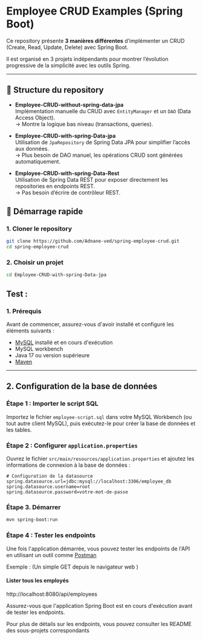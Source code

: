# Employee CRUD Examples (Spring Boot)

Ce repository présente **3 manières différentes** d’implémenter un CRUD (Create, Read, Update, Delete) avec Spring Boot.

Il est organisé en 3 projets indépendants pour montrer l’évolution progressive de la simplicité avec les outils Spring.

---

## 📂 Structure du repository

- **Employee-CRUD-without-spring-data-jpa**  
  Implémentation manuelle du CRUD avec `EntityManager` et un `DAO` (Data Access Object).  
  → Montre la logique bas niveau (transactions, queries).

- **Employee-CRUD-with-spring-Data-jpa**  
  Utilisation de `JpaRepository` de Spring Data JPA pour simplifier l’accès aux données.  
  → Plus besoin de DAO manuel, les opérations CRUD sont générées automatiquement.

- **Employee-CRUD-with-spring-Data-Rest**  
  Utilisation de Spring Data REST pour exposer directement les repositories en endpoints REST.  
  → Pas besoin d’écrire de contrôleur REST.


## 🚀 Démarrage rapide

### 1. Cloner le repository
```bash
git clone https://github.com/Adnane-ved/spring-employee-crud.git
cd spring-employee-crud
```
### 2. Choisir un projet
```bash
cd Employee-CRUD-with-spring-Data-jpa
```
## Test :

### 1. Prérequis

Avant de commencer, assurez-vous d'avoir installé et configuré les éléments suivants :

- [MySQL](https://dev.mysql.com/downloads/) installé et en cours d'exécution
- MySQL workbench
- Java 17 ou version supérieure
- [Maven](https://maven.apache.org/download.cgi)

---

## 2. Configuration de la base de données

### Étape 1 : Importer le script SQL
Importez le fichier `employee-script.sql` dans votre MySQL Workbench (ou tout autre client MySQL), puis exécutez-le pour créer la base de données et les tables.

### Étape 2 : Configurer `application.properties`
Ouvrez le fichier `src/main/resources/application.properties` et ajoutez les informations de connexion à la base de données :

```properties
# Configuration de la datasource
spring.datasource.url=jdbc:mysql://localhost:3306/employee_db
spring.datasource.username=root
spring.datasource.password=votre-mot-de-passe
```
### Étape 3. Démarrer 
```bash
mvn spring-boot:run
```

### Étape 4 : Tester les endpoints

Une fois l'application démarrée, vous pouvez tester les endpoints de l'API en utilisant un outil comme [Postman](https://www.postman.com/)  

Exemple :  (Un simple GET depuis le navigateur web )

#### Lister tous les employés
http://localhost:8080/api/employees

Assurez-vous que l'application Spring Boot est en cours d'exécution avant de tester les endpoints.

Pour plus de détails sur les endpoints, vous pouvez consulter les README des sous-projets correspondants



